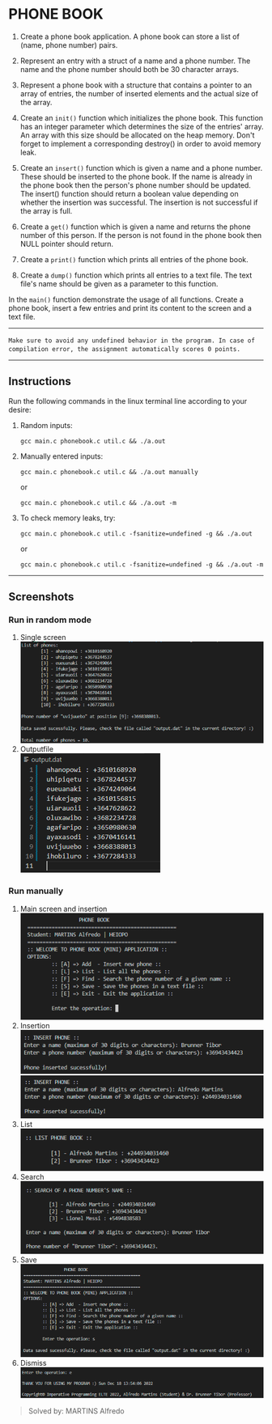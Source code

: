 # PHONE BOOK

1. Create a phone book application. A phone book can store a list of (name, phone number) pairs.

2. Represent an entry with a struct of a name and a phone number. The name and the phone number should both be 30 character arrays.

3. Represent a phone book with a structure that contains a pointer to an array of entries, the number of inserted elements and the actual size of the array.

4. Create an `init()` function which initializes the phone book. This function has an integer parameter which determines the size of the entries' array. An array with this size should be allocated on the heap memory. Don't forget to implement a corresponding destroy() in order to avoid memory leak.

5. Create an `insert()` function which is given a name and a phone number. These should be inserted to the phone book. If the name is already in the phone book then the person's phone number should be updated. The insert() function should return a boolean value depending on whether the insertion was successful. The insertion is not successful if the array is full.

6. Create a `get()` function which is given a name and returns the phone number of this person. If the person is not found in the phone book then NULL pointer should return.

7. Create a `print()` function which prints all entries of the phone book.

8. Create a `dump()` function which prints all entries to a text file. The text file's name should be given as a parameter to this function.

In the `main()` function demonstrate the usage of all functions. Create a phone book, insert a few entries and print its content to the screen and a text file.

___

`Make sure to avoid any undefined behavior in the program. In case of compilation error, the assignment automatically scores 0 points.`
___

## Instructions
Run the following commands in the linux terminal line according to your desire:

1. Random inputs:
    ```
    gcc main.c phonebook.c util.c && ./a.out
    ```
2. Manually entered inputs:
    ```
    gcc main.c phonebook.c util.c && ./a.out manually
    ```
    or
    ```
    gcc main.c phonebook.c util.c && ./a.out -m
    ```
3. To check memory leaks, try:
    ```
    gcc main.c phonebook.c util.c -fsanitize=undefined -g && ./a.out
    ```
    or
    ```
    gcc main.c phonebook.c util.c -fsanitize=undefined -g && ./a.out -m
    ```
___
## Screenshots

### Run in random mode
1. Single screen
   <br>
   ![Run random mode](screenshots/run_randomly.png)
   <br>
2. Outputfile
    <br>
    ![Output of random mode](screenshots/output_random.png)
    <br>
### Run manually
1. Main screen and insertion
    <br>
    ![Main screen and insertion](screenshots/menu.png)
    <br>
2. Insertion
    <br>
    ![Insertion of a phone](screenshots/insert_1.png)
    <br>
    ![Insertion of another phone](screenshots/insert_2.png)
    <br>
3. List 
    <br>
    ![List all the phones](screenshots/list.png)
    <br>
4. Search
   <br>
   ![Search a name](screenshots/search.png)
   <br>
5. Save
    <br>
    ![Save of data](screenshots/data_saved.png)
    <br>
6. Dismiss
    <br>
    ![Goodbye message](screenshots/dismiss.png)
    <br>

> Solved by: MARTINS Alfredo